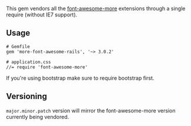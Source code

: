 This gem vendors all the [font-awesome-more](http://gregoryloucas.github.io/Font-Awesome-More/) extensions through a single require (without IE7 support).

## Usage

```
# Gemfile
gem 'more-font-awesome-rails', '~> 3.0.2'

# application.css
//= require 'font-awesome-more'
```

If you're using bootstrap make sure to require bootstrap first.

## Versioning

`major.minor.patch` version will mirror the font-awesome-more version currently being vendored.